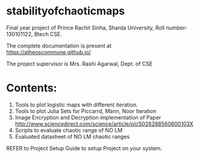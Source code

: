 # stabilityofchaoticmaps

Final year project of Prince Rachit Sinha, Sharda University, Roll number-130101122, Btech CSE.

The complete documentation is present at https://atheoscommune.github.io/

The project supervisor is Mrs. Rashi Agarwal, Dept. of CSE

# Contents:

1. Tools to plot logistic maps with different iteration.
2. Tools to plot Julia Sets for Piccarrd, Mann, Noor Iteration
3. Image Encryption and Decryption implementation of Paper http://www.sciencedirect.com/science/article/pii/S026288560600103X
4. Scripts to evaluate chaotic range of NO LM
5. Evaluated datasheet of NO LM chaotic ranges

REFER to Project Setup Guide to setup Project on your system.
